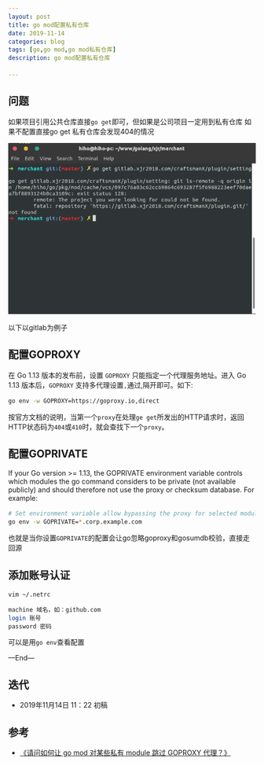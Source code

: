 ```yaml
---
layout: post
title: go mod配置私有仓库
date: 2019-11-14
categories: blog
tags: [go,go mod,go mod私有仓库]
description: go mod配置私有仓库

---
```



## 问题

如果项目引用公共仓库直接`go get`即可，但如果是公司项目一定用到私有仓库
如果不配置直接go get 私有仓库会发现404的情况

![1.png](/source/images/go-mod-private/1.png)

以下以gitlab为例子

## 配置GOPROXY
在 Go 1.13 版本的发布前，设置 `GOPROXY` 只能指定一个代理服务地址。进入 Go 1.13 版本后，`GOPROXY` 支持多代理设置`,`通过,隔开即可。如下:

```bash
go env -w GOPROXY=https://goproxy.io,direct
```

按官方文档的说明，当第一个`proxy`在处理`ge get`所发出的HTTP请求时，返回HTTP状态码为`404`或`410`时，就会查找下一个`proxy`。

## 配置GOPRIVATE

If your Go version >= 1.13, the GOPRIVATE environment variable controls which modules the go command considers to be private (not available publicly) and should therefore not use the proxy or checksum database. For example:

```bash
# Set environment variable allow bypassing the proxy for selected modules
go env -w GOPRIVATE=*.corp.example.com
```

也就是当你设置`GOPRIVATE`的配置会让go忽略goproxy和gosumdb校验，直接走回源


## 添加账号认证

```bash
vim ~/.netrc
```

```bash
machine 域名，如：github.com
login 账号
password 密码
```



可以是用`go env`查看配置

—End—

## 迭代

* 2019年11月14日 11：22 初稿

## 参考

- [《请问如何让 go mod 对某些私有 module 跳过 GOPROXY 代理？》](https://www.golangtc.com/t/5d00d209b17a82478bd860c5)

